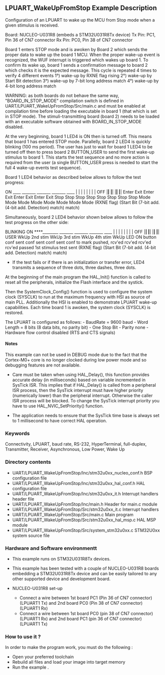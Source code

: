 ## <b>LPUART_WakeUpFromStop Example Description</b>

Configuration of an LPUART to wake up the MCU from Stop mode
when a given stimulus is received.

Board:  NUCLEO-U031R8 (embeds a STM32U031R8Tx device)
Tx Pin: PC1, Pin 36 of CN7 connector
Rx Pin: PC0, Pin 38 of CN7 connector

Board 1 enters STOP mode and is awoken by Board 2 which sends
the proper data to wake up the board 1 MCU.
When the proper wake-up event is recognized, the WUF interrupt is triggered
which wakes up board 1.
To confirm its wake up, board 1 sends a confirmation message to board 2 which
checks it is the expected message.
This cycle is repeated 4 times to verify 4 different events
1°) wake-up by RXNE flag rising
2°) wake-up by Start Bit detection
3°) wake-up by 7-bit long address match
4°) wake-up by 4-bit long address match

WARNING: as both boards do not behave the same way, "BOARD_IN_STOP_MODE"
compilation switch is defined in UART/LPUART_WakeUpFromStop/Src/main.c and must
be enabled at compilation time before loading the executable in board 1 (that
which is set in STOP mode).
The stimuli-transmitting board (board 2) needs to be loaded with an executable
software obtained with BOARD_IN_STOP_MODE disabled.

At the very beginning, board 1 LED4 is ON then is turned off.
This means that board 1 has entered STOP mode.
Parallelly, board 2 LED4 is quickly blinking (100 ms period). The user has
just to wait for board 1 LED4 to be turned off then to press board 2
BUTTON_USER to send the first wake-up stimulus to board 1.
This starts the test sequence and no more action is required from the user
(a single BUTTON_USER press is needed to start the full 4 wake-up events
test sequence).

Board 1 LED4 behavior as described below allows to follow the
test progress:

ON ____          _______          _______          _______          ____
       |        |       |        |       |        |       |        |
OFF    |________|       |________|       |________|       |________|
      Enter    Exit    Enter    Exit    Enter    Exit    Enter    Exit
      Stop     Stop    Stop     Stop    Stop     Stop    Stop     Stop
      Mode     Mode    Mode     Mode    Mode     Mode    Mode     Mode
            (RXNE flag)      (Start Bit      (7-bit add.       (4-bit add.
                              Detection)        match)            match)


Simultaneously, board 2 LED4 behavior shown below allows to follow the
test progress on the other side:

  BLINKING
ON ****________          _______          _______          _______          ____
               |        |       |        |       |        |       |        |
OFF            |________|       |________|       |________|       |________|
     USER     WkUp   2nd stim  WkUp   3rd stim  WkUp   4th stim  WkUp    LED ON
     button   conf     sent    conf     sent    conf     sent    conf    to mark
    pushed,   rcv'ed          rcv'ed           rcv'ed           rcv'ed   passed
  1st stimulus                                                            test
     sent
  (RXNE flag)      (Start Bit       (7-bit add.      (4-bit add.
                    Detection)         match)           match)


- If the test fails or if there is an initialization or transfer error, LED4
transmits a sequence of three dots, three dashes, three dots.

At the beginning of the main program the HAL_Init() function is called to reset
all the peripherals, initialize the Flash interface and the systick.

Then the SystemClock_Config() function is used to configure the system clock
(SYSCLK) to run at the maximum frequency with HSI as source of main PLL.
Additionally the HSI is enabled to demonstrate LPUART wake-up capabilities.
Each time board 1 is awoken, the system clock (SYSCLK) is restored.


The LPUART is configured as follows:
    - BaudRate = 9600 baud
    - Word Length = 8 bits (8 data bits, no parity bit)
    - One Stop Bit
    - Parity none
    - Hardware flow control disabled (RTS and CTS signals)

#### <b>Notes</b>
This example can not be used in DEBUG mode due to the fact that the Cortex-M0+ core is no longer clocked during low power mode and so
    debugging features are not available.

- Care must be taken when using HAL_Delay(), this function provides accurate
      delay (in milliseconds) based on variable incremented in SysTick ISR.
      This implies that if HAL_Delay() is called from a peripheral ISR process,
      then the SysTick interrupt must have higher priority (numerically lower)
      than the peripheral interrupt. Otherwise the caller ISR process will be
      blocked. To change the SysTick interrupt priority you have to use
      HAL_NVIC_SetPriority() function.

- The application needs to ensure that the SysTick time base is always set
      to 1 millisecond to have correct HAL operation.

### <b>Keywords</b>

Connectivity, LPUART, baud rate, RS-232, HyperTerminal, full-duplex,
Transmitter, Receiver, Asynchronous, Low Power, Wake Up

### <b>Directory contents</b> 

  - UART/LPUART_WakeUpFromStop/Inc/stm32u0xx_nucleo_conf.h     BSP configuration file
  - UART/LPUART_WakeUpFromStop/Inc/stm32u0xx_hal_conf.h    HAL configuration file
  - UART/LPUART_WakeUpFromStop/Inc/stm32u0xx_it.h          Interrupt handlers header file
  - UART/LPUART_WakeUpFromStop/Inc/main.h                  Header for main.c module
  - UART/LPUART_WakeUpFromStop/Src/stm32u0xx_it.c          Interrupt handlers
  - UART/LPUART_WakeUpFromStop/Src/main.c                  Main program
  - UART/LPUART_WakeUpFromStop/Src/stm32u0xx_hal_msp.c     HAL MSP module
  - UART/LPUART_WakeUpFromStop/Src/system_stm32u0xx.c      STM32U0xx system source file


### <b>Hardware and Software environment</b>t

  - This example runs on STM32U031R8Tx devices.

  - This example has been tested with a couple of NUCLEO-U031R8 boards embedding a
    STM32U031R8Tx device and can be easily tailored to any other supported device
    and development board.

  - NUCLEO-U031R8 set-up

    - Connect a wire between 1st board PC1 (Pin 36 of CN7 connector)(LPUART1 Tx) and 2nd board PC0 (Pin 38 of CN7 connector) (LPUART1 Rx)
    - Connect a wire between 1st board PC0 (pin 38 of CN7 connector)(LPUART1 Rx) and 2nd board PC1 (pin 36 of CN7 connector) (LPUART1 Tx)


### <b>How to use it ?</b>

In order to make the program work, you must do the following :
 - Open your preferred toolchain
 - Rebuild all files and load your image into target memory
 - Run the example .
